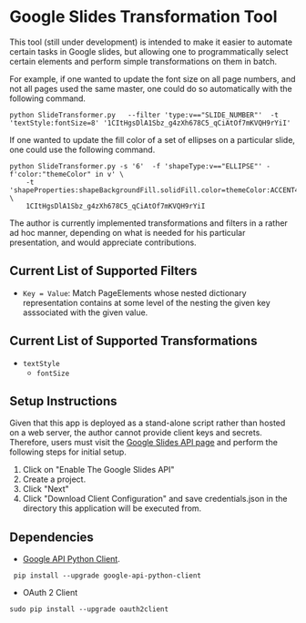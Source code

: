 # Google Slides Transformation Tool

This tool (still under development) is intended to make it easier to automate
certain tasks in Google slides, but allowing one to programmatically select
certain elements and perform simple transformations on them in batch.

For example, if one wanted to update the font size on all page numbers, and not
all pages used the same master, one could do so automatically with the
following command.

    python SlideTransformer.py   --filter 'type:v=="SLIDE_NUMBER"'  -t 'textStyle:fontSize=8' '1CItHgsDlA1Sbz_g4zXh678C5_qCiAtOf7mKVQH9rYiI'

If one wanted to update the fill color of a set of ellipses on a particular slide, one could use the following command.

    python SlideTransformer.py -s '6'  -f 'shapeType:v=="ELLIPSE"' -f'color:"themeColor" in v' \
        -t 'shapeProperties:shapeBackgroundFill.solidFill.color=themeColor:ACCENT4' \
        1CItHgsDlA1Sbz_g4zXh678C5_qCiAtOf7mKVQH9rYiI


The author is currently implemented transformations and filters in a rather ad
hoc manner, depending on what is needed for his particular presentation, and
would appreciate contributions.

## Current List of Supported Filters

 * `Key = Value`: Match PageElements whose nested dictionary representation
   contains at some level of the nesting the given key asssociated with the
   given value.

## Current List of Supported Transformations

 * `textStyle`
    * `fontSize`


## Setup Instructions

Given that this app is deployed as a stand-alone script rather than hosted on a web server, the author cannot provide client keys and secrets. Therefore, users must visit the [Google Slides API page](https://developers.google.com/slides/quickstart/python) and perform the following steps for initial setup.

1. Click on "Enable The Google Slides API"
2. Create a project.
3. Click "Next"
4. Click "Download Client Configuration" and save credentials.json in the
   directory this application will be executed from.

## Dependencies

 * [Google API Python Client](https://developers.google.com/slides/how-tos/libraries#python).

```
 pip install --upgrade google-api-python-client
```
 * OAuth 2 Client
```
sudo pip install --upgrade oauth2client
```
